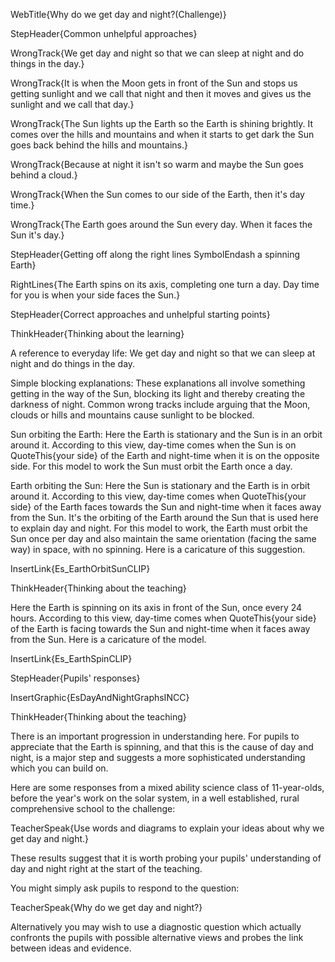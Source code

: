 WebTitle{Why do we get day and night?(Challenge)}

StepHeader{Common unhelpful approaches}

WrongTrack{We get day and night so that we can sleep at night and do things in the day.}

WrongTrack{It is when the Moon gets in front of the Sun and stops us getting sunlight and we call that night and then it moves and gives us the sunlight and we call that day.}

WrongTrack{The Sun lights up the Earth so the Earth is shining brightly. It comes over the hills and mountains and when it starts to get dark the Sun goes back behind the hills and mountains.}

WrongTrack{Because at night it isn't so warm and maybe the Sun goes behind a cloud.}

WrongTrack{When the Sun comes to our side of the Earth, then it's day time.}

WrongTrack{The Earth goes around the Sun every day. When it faces the Sun it's day.}

StepHeader{Getting off along the right lines SymbolEndash a spinning Earth}

RightLines{The Earth spins on its axis, completing one turn a day. Day time for you is when your side faces the Sun.}

StepHeader{Correct approaches and unhelpful starting points}

ThinkHeader{Thinking about the learning}

A reference to everyday life: We get day and night so that we can sleep at night and do things in the day.

Simple blocking explanations: These explanations all involve something getting in the way of the Sun, blocking its light and thereby creating the darkness of night. Common wrong tracks include arguing that the Moon, clouds or hills and mountains cause sunlight to be blocked.

Sun orbiting the Earth: Here the Earth is stationary and the Sun is in an orbit around it. According to this view, day-time comes when the Sun is on QuoteThis{your side} of the Earth and night-time when it is on the opposite side. For this model to work the Sun must orbit the Earth once a day. 

Earth orbiting the Sun: Here the Sun is stationary and the Earth is in orbit around it. According to this view, day-time comes when QuoteThis{your side} of the Earth faces towards the Sun and night-time when it faces away from the Sun. It's the orbiting of the Earth around the Sun that is used here to explain day and night. For this model to work, the Earth must orbit the Sun once per day and also maintain the same orientation (facing the same way) in space, with no spinning. Here is a caricature of this suggestion.

InsertLink{Es_EarthOrbitSunCLIP}

ThinkHeader{Thinking about the teaching}

Here the Earth is spinning on its axis in front of the Sun, once every 24 hours. According to this view, day-time comes when QuoteThis{your side} of the Earth is facing towards the Sun and night-time when it faces away from the Sun. Here is a caricature of the model.

InsertLink{Es_EarthSpinCLIP} 

StepHeader{Pupils' responses}

InsertGraphic{EsDayAndNightGraphsINCC}

ThinkHeader{Thinking about the teaching}

There is an important progression in understanding here. For pupils to appreciate that the Earth is spinning, and that this is the cause of day and night, is a major step and suggests a more sophisticated understanding which you can build on.

Here are some responses from a mixed ability science class of 11-year-olds, before the year's work on the solar system, in a well established, rural comprehensive school to the challenge:

TeacherSpeak{Use words and diagrams to explain your ideas about why we get day and night.}

These results suggest that it is worth probing your pupils' understanding of day and night right at the start of the teaching.

You might simply ask pupils to respond to the question:

TeacherSpeak{Why do we get day and night?}

Alternatively you may wish to use a diagnostic question which actually confronts the pupils with possible alternative views and probes the link between ideas and evidence.

